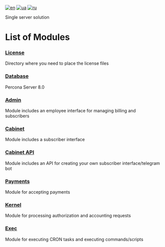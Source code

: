[![en](https://img.shields.io/badge/lang-en-red.svg)](README.md)
[![ua](https://img.shields.io/badge/lang-ua-yellow.svg)](README.ua.md)
[![ru](https://img.shields.io/badge/lang-ru-blue.svg)](README.ru.md)

Single server solution<br>

# List of Modules

### [License](license/README.md)
Directory where you need to place the license files

### [Database](database/README.md)
Percona Server 8.0

### [Admin](admin/README.md)
Module includes an employee interface for managing billing and subscribers

### [Cabinet](cabinet/README.md)
Module includes a subscriber interface

### [Cabinet API](cabinet_api/README.md)
Module includes an API for creating your own subscriber interface/telegram bot

### [Payments](payments/README.md)
Module for accepting payments

### [Kernel](kernel/README.md)
Module for processing authorization and accounting requests

### [Exec](exec/README.md)
Module for executing CRON tasks and executing commands/scripts
